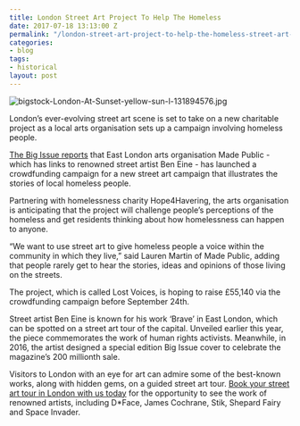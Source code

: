 ```yaml
---
title: London Street Art Project To Help The Homeless
date: 2017-07-18 13:13:00 Z
permalink: "/london-street-art-project-to-help-the-homeless-street-art-tour-london/"
categories:
- blog
tags:
- historical
layout: post
---
```


![bigstock-London-At-Sunset-yellow-sun-l-131894576.jpg](/uploads/bigstock-London-At-Sunset-yellow-sun-l-131894576.jpg)

London’s ever-evolving street art scene is set to take on a new charitable project as a local arts organisation sets up a campaign involving homeless people.

[The Big Issue reports](https://www.bigissue.com/news/street-art-project-aims-capture-homeless-voices/) that East London arts organisation Made Public - which has links to renowned street artist Ben Eine - has launched a crowdfunding campaign for a new street art campaign that illustrates the stories of local homeless people.

Partnering with homelessness charity Hope4Havering, the arts organisation is anticipating that the project will challenge people’s perceptions of the homeless and get residents thinking about how homelessness can happen to anyone.

“We want to use street art to give homeless people a voice within the community in which they live,” said Lauren Martin of Made Public, adding that people rarely get to hear the stories, ideas and opinions of those living on the streets.

The project, which is called Lost Voices, is hoping to raise £55,140 via the crowdfunding campaign before September 24th.

Street artist Ben Eine is known for his work ‘Brave’ in East London, which can be spotted on a street art tour of the capital. Unveiled earlier this year, the piece commemorates the work of human rights activists. Meanwhile, in 2016, the artist designed a special edition Big Issue cover to celebrate the magazine’s 200 millionth sale.

Visitors to London with an eye for art can admire some of the best-known works, along with hidden gems, on a guided street art tour. [Book your street art tour in London with us today](https://www.insider-london.co.uk/tours/) for the opportunity to see the work of renowned artists, including D\*Face, James Cochrane, Stik, Shepard Fairy and Space Invader.
